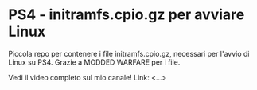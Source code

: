 # PS4 - initramfs.cpio.gz per avviare Linux
Piccola repo per contenere i file initramfs.cpio.gz, necessari per l'avvio di Linux su PS4. Grazie a MODDED WARFARE per i file.

Vedi il video completo sul mio canale! Link: <...>
